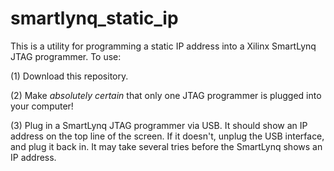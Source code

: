 # smartlynq_static_ip

This is a utility for programming a static IP address into a Xilinx SmartLynq JTAG programmer.  To use:

(1) Download this repository.  

(2) Make *absolutely certain* that only one JTAG programmer is plugged into your computer!  

(3) Plug in a SmartLynq JTAG programmer via USB.   It should show an IP address on the top line of the screen.   If it doesn't, unplug the USB interface, and plug it back in.  It may take several tries before the SmartLynq shows an IP address.  


